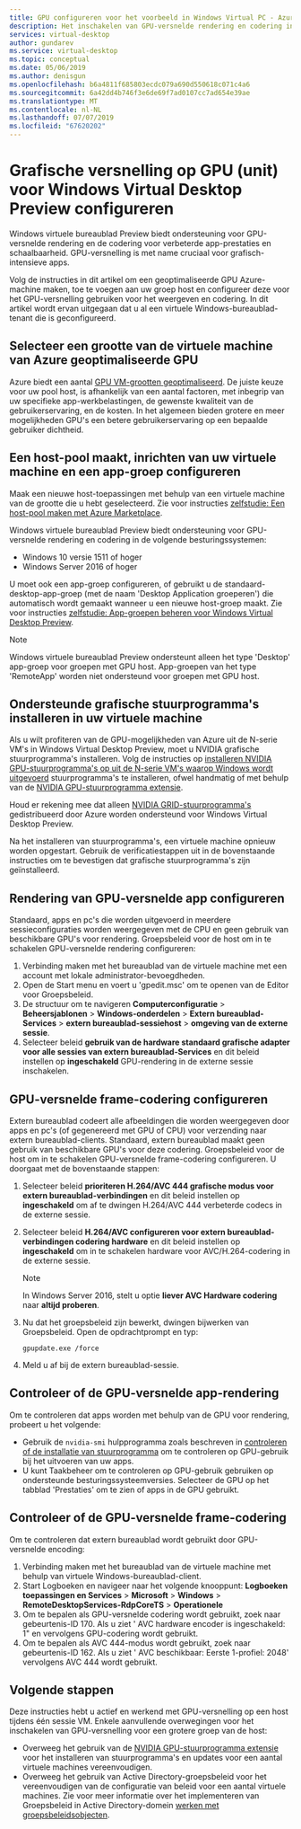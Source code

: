 ```yaml
---
title: GPU configureren voor het voorbeeld in Windows Virtual PC - Azure
description: Het inschakelen van GPU-versnelde rendering en codering in Windows Virtual Desktop Preview.
services: virtual-desktop
author: gundarev
ms.service: virtual-desktop
ms.topic: conceptual
ms.date: 05/06/2019
ms.author: denisgun
ms.openlocfilehash: b6a4811f685803ecdc079a690d550618c071c4a6
ms.sourcegitcommit: 6a42dd4b746f3e6de69f7ad0107cc7ad654e39ae
ms.translationtype: MT
ms.contentlocale: nl-NL
ms.lasthandoff: 07/07/2019
ms.locfileid: "67620202"
---
```

# <a name="configure-graphics-processing-unit-gpu-acceleration-for-windows-virtual-desktop-preview"></a>Grafische versnelling op GPU (unit) voor Windows Virtual Desktop Preview configureren

Windows virtuele bureaublad Preview biedt ondersteuning voor GPU-versnelde rendering en de codering voor verbeterde app-prestaties en schaalbaarheid. GPU-versnelling is met name cruciaal voor grafisch-intensieve apps.

Volg de instructies in dit artikel om een geoptimaliseerde GPU Azure-machine maken, toe te voegen aan uw groep host en configureer deze voor het GPU-versnelling gebruiken voor het weergeven en codering. In dit artikel wordt ervan uitgegaan dat u al een virtuele Windows-bureaublad-tenant die is geconfigureerd.

## <a name="select-a-gpu-optimized-azure-virtual-machine-size"></a>Selecteer een grootte van de virtuele machine van Azure geoptimaliseerde GPU

Azure biedt een aantal [GPU VM-grootten geoptimaliseerd](/azure/virtual-machines/windows/sizes-gpu). De juiste keuze voor uw pool host, is afhankelijk van een aantal factoren, met inbegrip van uw specifieke app-werkbelastingen, de gewenste kwaliteit van de gebruikerservaring, en de kosten. In het algemeen bieden grotere en meer mogelijkheden GPU's een betere gebruikerservaring op een bepaalde gebruiker dichtheid.

## <a name="create-a-host-pool-provision-your-virtual-machine-and-configure-an-app-group"></a>Een host-pool maakt, inrichten van uw virtuele machine en een app-groep configureren

Maak een nieuwe host-toepassingen met behulp van een virtuele machine van de grootte die u hebt geselecteerd. Zie voor instructies [zelfstudie: Een host-pool maken met Azure Marketplace](/azure/virtual-desktop/create-host-pools-azure-marketplace).

Windows virtuele bureaublad Preview biedt ondersteuning voor GPU-versnelde rendering en codering in de volgende besturingssystemen:

* Windows 10 versie 1511 of hoger
* Windows Server 2016 of hoger

U moet ook een app-groep configureren, of gebruikt u de standaard-desktop-app-groep (met de naam 'Desktop Application groeperen') die automatisch wordt gemaakt wanneer u een nieuwe host-groep maakt. Zie voor instructies [zelfstudie: App-groepen beheren voor Windows Virtual Desktop Preview](/azure/virtual-desktop/manage-app-groups).

>[!NOTE]
>Windows virtuele bureaublad Preview ondersteunt alleen het type 'Desktop' app-groep voor groepen met GPU host. App-groepen van het type 'RemoteApp' worden niet ondersteund voor groepen met GPU host.

## <a name="install-supported-graphics-drivers-in-your-virtual-machine"></a>Ondersteunde grafische stuurprogramma's installeren in uw virtuele machine

Als u wilt profiteren van de GPU-mogelijkheden van Azure uit de N-serie VM's in Windows Virtual Desktop Preview, moet u NVIDIA grafische stuurprogramma's installeren. Volg de instructies op [installeren NVIDIA GPU-stuurprogramma's op uit de N-serie VM's waarop Windows wordt uitgevoerd](/azure/virtual-machines/windows/n-series-driver-setup) stuurprogramma's te installeren, ofwel handmatig of met behulp van de [NVIDIA GPU-stuurprogramma extensie](/azure/virtual-machines/extensions/hpccompute-gpu-windows).

Houd er rekening mee dat alleen [NVIDIA GRID-stuurprogramma's](/azure/virtual-machines/windows/n-series-driver-setup#nvidia-grid-drivers) gedistribueerd door Azure worden ondersteund voor Windows Virtual Desktop Preview.

Na het installeren van stuurprogramma's, een virtuele machine opnieuw worden opgestart. Gebruik de verificatiestappen uit in de bovenstaande instructies om te bevestigen dat grafische stuurprogramma's zijn geïnstalleerd.

## <a name="configure-gpu-accelerated-app-rendering"></a>Rendering van GPU-versnelde app configureren

Standaard, apps en pc's die worden uitgevoerd in meerdere sessieconfiguraties worden weergegeven met de CPU en geen gebruik van beschikbare GPU's voor rendering. Groepsbeleid voor de host om in te schakelen GPU-versnelde rendering configureren:

1. Verbinding maken met het bureaublad van de virtuele machine met een account met lokale administrator-bevoegdheden.
2. Open de Start menu en voert u 'gpedit.msc' om te openen van de Editor voor Groepsbeleid.
3. De structuur om te navigeren **Computerconfiguratie** > **Beheersjablonen** > **Windows-onderdelen**  >   **Extern bureaublad-Services** > **extern bureaublad-sessiehost** > **omgeving van de externe sessie**.
4. Selecteer beleid **gebruik van de hardware standaard grafische adapter voor alle sessies van extern bureaublad-Services** en dit beleid instellen op **ingeschakeld** GPU-rendering in de externe sessie inschakelen.

## <a name="configure-gpu-accelerated-frame-encoding"></a>GPU-versnelde frame-codering configureren

Extern bureaublad codeert alle afbeeldingen die worden weergegeven door apps en pc's (of gegenereerd met GPU of CPU) voor verzending naar extern bureaublad-clients. Standaard, extern bureaublad maakt geen gebruik van beschikbare GPU's voor deze codering. Groepsbeleid voor de host om in te schakelen GPU-versnelde frame-codering configureren. U doorgaat met de bovenstaande stappen:

1. Selecteer beleid **prioriteren H.264/AVC 444 grafische modus voor extern bureaublad-verbindingen** en dit beleid instellen op **ingeschakeld** om af te dwingen H.264/AVC 444 verbeterde codecs in de externe sessie.
2. Selecteer beleid **H.264/AVC configureren voor extern bureaublad-verbindingen codering hardware** en dit beleid instellen op **ingeschakeld** om in te schakelen hardware voor AVC/H.264-codering in de externe sessie.

    >[!NOTE]
    >In Windows Server 2016, stelt u optie **liever AVC Hardware codering** naar **altijd proberen**.

3. Nu dat het groepsbeleid zijn bewerkt, dwingen bijwerken van Groepsbeleid. Open de opdrachtprompt en typ:

    ```batch
    gpupdate.exe /force
    ```

4. Meld u af bij de extern bureaublad-sessie.

## <a name="verify-gpu-accelerated-app-rendering"></a>Controleer of de GPU-versnelde app-rendering

Om te controleren dat apps worden met behulp van de GPU voor rendering, probeert u het volgende:

* Gebruik de `nvidia-smi` hulpprogramma zoals beschreven in [controleren of de installatie van stuurprogramma](/azure/virtual-machines/windows/n-series-driver-setup#verify-driver-installation) om te controleren op GPU-gebruik bij het uitvoeren van uw apps.
* U kunt Taakbeheer om te controleren op GPU-gebruik gebruiken op ondersteunde besturingssysteemversies. Selecteer de GPU op het tabblad 'Prestaties' om te zien of apps in de GPU gebruikt.

## <a name="verify-gpu-accelerated-frame-encoding"></a>Controleer of de GPU-versnelde frame-codering

Om te controleren dat extern bureaublad wordt gebruikt door GPU-versnelde encoding:

1. Verbinding maken met het bureaublad van de virtuele machine met behulp van virtuele Windows-bureaublad-client.
2. Start Logboeken en navigeer naar het volgende knooppunt: **Logboeken toepassingen en Services** > **Microsoft** > **Windows** > **RemoteDesktopServices-RdpCoreTS**  >  **Operationele**
3. Om te bepalen als GPU-versnelde codering wordt gebruikt, zoek naar gebeurtenis-ID 170. Als u ziet ' AVC hardware encoder is ingeschakeld: 1" en vervolgens GPU-codering wordt gebruikt.
4. Om te bepalen als AVC 444-modus wordt gebruikt, zoek naar gebeurtenis-ID 162. Als u ziet ' AVC beschikbaar: Eerste 1-profiel: 2048' vervolgens AVC 444 wordt gebruikt.

## <a name="next-steps"></a>Volgende stappen

Deze instructies hebt u actief en werkend met GPU-versnelling op een host tijdens één sessie VM. Enkele aanvullende overwegingen voor het inschakelen van GPU-versnelling voor een grotere groep van de host:

* Overweeg het gebruik van de [NVIDIA GPU-stuurprogramma extensie](/azure/virtual-machines/extensions/hpccompute-gpu-windows) voor het installeren van stuurprogramma's en updates voor een aantal virtuele machines vereenvoudigen.
* Overweeg het gebruik van Active Directory-groepsbeleid voor het vereenvoudigen van de configuratie van beleid voor een aantal virtuele machines. Zie voor meer informatie over het implementeren van Groepsbeleid in Active Directory-domein [werken met groepsbeleidsobjecten](https://go.microsoft.com/fwlink/p/?LinkId=620889).
